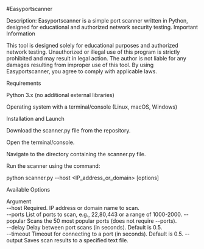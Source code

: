 #Easyportscanner

Description:
Easyportscanner is a simple port scanner written in Python, designed for educational and authorized network security testing.
Important Information

This tool is designed solely for educational purposes and authorized network testing.
Unauthorized or illegal use of this program is strictly prohibited and may result in legal action.
The author is not liable for any damages resulting from improper use of this tool.
By using Easyportscanner, you agree to comply with applicable laws.

Requirements

Python 3.x (no additional external libraries)

Operating system with a terminal/console (Linux, macOS, Windows)

Installation and Launch

Download the scanner.py file from the repository.

Open the terminal/console.

Navigate to the directory containing the scanner.py file.

Run the scanner using the command:

python scanner.py --host <IP_address_or_domain> [options]

Available Options

Argument                                                      
--host   Required. IP address or domain name to scan.                   
--ports   List of ports to scan, e.g., 22,80,443 or a range of 1000-2000. 
--popular   Scans the 50 most popular ports (does not require --ports).  
--delay   Delay between port scans (in seconds). Default is 0.5.         
--timeout   Timeout for connecting to a port (in seconds). Default is 0.5.
--output   Saves scan results to a specified text file.                  


